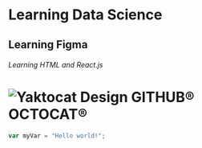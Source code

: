 # Learning Data Science
## Learning Figma
###### Learning HTML and React.js

# ![Yaktocat Design GITHUB® OCTOCAT®](https://octodex.github.com/images/yaktocat.png)
``` javascript
var myVar = "Hello world!";
```
